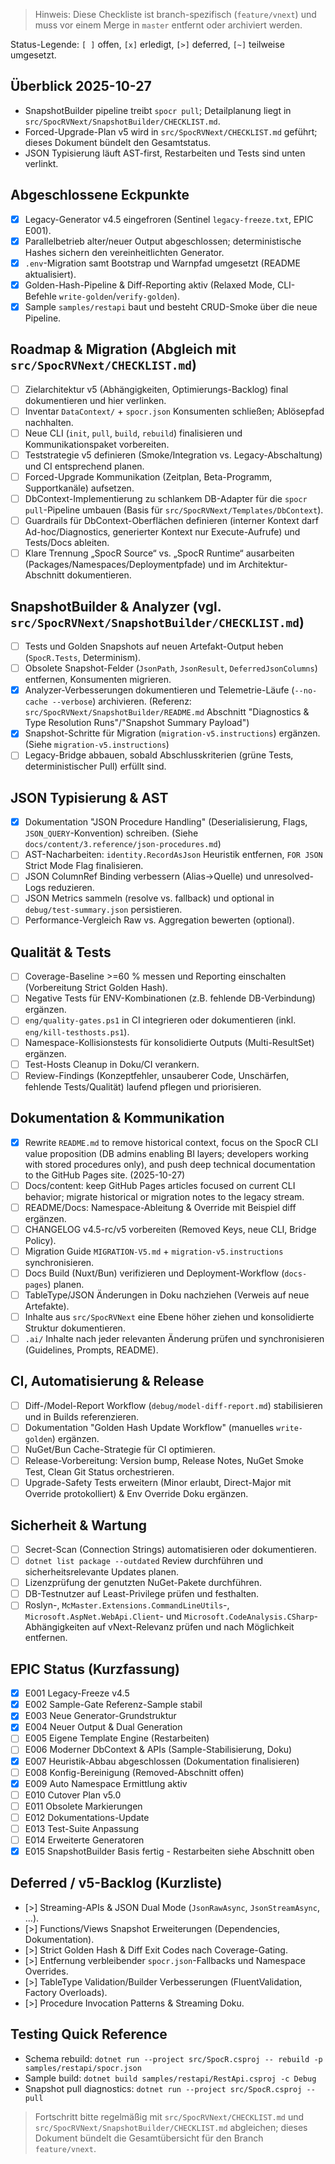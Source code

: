 ﻿---
version: 1
schema: checklist/v1
description: SpocR CLI Delivery Checklist (feature branch)
generated_for: ai-agent
branch_scope:
  note: "Branch-spezifisch (feature/vnext); vor Merge in master entfernen"
status_conventions:
  open: "[ ]"
  done: "[x]"
  deferred: "[>]"
  partial: "[~]"
categories:
  - roadmap
  - migration
  - snapshotbuilder
  - json
  - quality
  - documentation
  - release
  - automation
depends_naming: "ID Referenzen in depends Feld"
---

> Hinweis: Diese Checkliste ist branch-spezifisch (`feature/vnext`) und muss vor einem Merge in `master` entfernt oder archiviert werden.

Status-Legende: `[ ]` offen, `[x]` erledigt, `[>]` deferred, `[~]` teilweise umgesetzt.

## Überblick 2025-10-27

- SnapshotBuilder pipeline treibt `spocr pull`; Detailplanung liegt in `src/SpocRVNext/SnapshotBuilder/CHECKLIST.md`.
- Forced-Upgrade-Plan v5 wird in `src/SpocRVNext/CHECKLIST.md` geführt; dieses Dokument bündelt den Gesamtstatus.
- JSON Typisierung läuft AST-first, Restarbeiten und Tests sind unten verlinkt.

## Abgeschlossene Eckpunkte

- [x] Legacy-Generator v4.5 eingefroren (Sentinel `legacy-freeze.txt`, EPIC E001).
- [x] Parallelbetrieb alter/neuer Output abgeschlossen; deterministische Hashes sichern den vereinheitlichten Generator.
- [x] `.env`-Migration samt Bootstrap und Warnpfad umgesetzt (README aktualisiert).
- [x] Golden-Hash-Pipeline & Diff-Reporting aktiv (Relaxed Mode, CLI-Befehle `write-golden`/`verify-golden`).
- [x] Sample `samples/restapi` baut und besteht CRUD-Smoke über die neue Pipeline.

## Roadmap & Migration (Abgleich mit `src/SpocRVNext/CHECKLIST.md`)

- [ ] Zielarchitektur v5 (Abhängigkeiten, Optimierungs-Backlog) final dokumentieren und hier verlinken.
- [ ] Inventar `DataContext/` + `spocr.json` Konsumenten schließen; Ablösepfad nachhalten.
- [ ] Neue CLI (`init`, `pull`, `build`, `rebuild`) finalisieren und Kommunikationspaket vorbereiten.
- [ ] Teststrategie v5 definieren (Smoke/Integration vs. Legacy-Abschaltung) und CI entsprechend planen.
- [ ] Forced-Upgrade Kommunikation (Zeitplan, Beta-Programm, Supportkanäle) aufsetzen.
- [ ] DbContext-Implementierung zu schlankem DB-Adapter für die `spocr pull`-Pipeline umbauen (Basis für `src/SpocRVNext/Templates/DbContext`).
- [ ] Guardrails für DbContext-Oberflächen definieren (interner Kontext darf Ad-hoc/Diagnostics, generierter Kontext nur Execute-Aufrufe) und Tests/Docs ableiten.
- [ ] Klare Trennung „SpocR Source“ vs. „SpocR Runtime“ ausarbeiten (Packages/Namespaces/Deploymentpfade) und im Architektur-Abschnitt dokumentieren.

## SnapshotBuilder & Analyzer (vgl. `src/SpocRVNext/SnapshotBuilder/CHECKLIST.md`)

- [ ] Tests und Golden Snapshots auf neuen Artefakt-Output heben (`SpocR.Tests`, Determinism).
- [ ] Obsolete Snapshot-Felder (`JsonPath`, `JsonResult`, `DeferredJsonColumns`) entfernen, Konsumenten migrieren.
- [x] Analyzer-Verbesserungen dokumentieren und Telemetrie-Läufe (`--no-cache --verbose`) archivieren. (Referenz: `src/SpocRVNext/SnapshotBuilder/README.md` Abschnitt "Diagnostics & Type Resolution Runs"/"Snapshot Summary Payload")
- [x] Snapshot-Schritte für Migration (`migration-v5.instructions`) ergänzen. (Siehe `migration-v5.instructions`)
- [ ] Legacy-Bridge abbauen, sobald Abschlusskriterien (grüne Tests, deterministischer Pull) erfüllt sind.

## JSON Typisierung & AST

- [x] Dokumentation "JSON Procedure Handling" (Deserialisierung, Flags, `JSON_QUERY`-Konvention) schreiben. (Siehe `docs/content/3.reference/json-procedures.md`)
- [ ] AST-Nacharbeiten: `identity.RecordAsJson` Heuristik entfernen, `FOR JSON` Strict Mode Flag finalisieren.
- [ ] JSON ColumnRef Binding verbessern (Alias->Quelle) und unresolved-Logs reduzieren.
- [ ] JSON Metrics sammeln (resolve vs. fallback) und optional in `debug/test-summary.json` persistieren.
- [ ] Performance-Vergleich Raw vs. Aggregation bewerten (optional).

## Qualität & Tests

- [ ] Coverage-Baseline >=60 % messen und Reporting einschalten (Vorbereitung Strict Golden Hash).
- [ ] Negative Tests für ENV-Kombinationen (z.B. fehlende DB-Verbindung) ergänzen.
- [ ] `eng/quality-gates.ps1` in CI integrieren oder dokumentieren (inkl. `eng/kill-testhosts.ps1`).
- [ ] Namespace-Kollisionstests für konsolidierte Outputs (Multi-ResultSet) ergänzen.
- [ ] Test-Hosts Cleanup in Doku/CI verankern.
- [ ] Review-Findings (Konzeptfehler, unsauberer Code, Unschärfen, fehlende Tests/Qualität) laufend pflegen und priorisieren.

## Dokumentation & Kommunikation

- [x] Rewrite `README.md` to remove historical context, focus on the SpocR CLI value proposition (DB admins enabling BI layers; developers working with stored procedures only), and push deep technical documentation to the GitHub Pages site. (2025-10-27)
- [ ] Docs/content: keep GitHub Pages articles focused on current CLI behavior; migrate historical or migration notes to the legacy stream.
- [ ] README/Docs: Namespace-Ableitung & Override mit Beispiel diff ergänzen.
- [ ] CHANGELOG v4.5-rc/v5 vorbereiten (Removed Keys, neue CLI, Bridge Policy).
- [ ] Migration Guide `MIGRATION-V5.md` + `migration-v5.instructions` synchronisieren.
- [ ] Docs Build (Nuxt/Bun) verifizieren und Deployment-Workflow (`docs-pages`) planen.
- [ ] TableType/JSON Änderungen in Doku nachziehen (Verweis auf neue Artefakte).
- [ ] Inhalte aus `src/SpocRVNext` eine Ebene höher ziehen und konsolidierte Struktur dokumentieren.
- [ ] `.ai/` Inhalte nach jeder relevanten Änderung prüfen und synchronisieren (Guidelines, Prompts, README).

## CI, Automatisierung & Release

- [ ] Diff-/Model-Report Workflow (`debug/model-diff-report.md`) stabilisieren und in Builds referenzieren.
- [ ] Dokumentation "Golden Hash Update Workflow" (manuelles `write-golden`) ergänzen.
- [ ] NuGet/Bun Cache-Strategie für CI optimieren.
- [ ] Release-Vorbereitung: Version bump, Release Notes, NuGet Smoke Test, Clean Git Status orchestrieren.
- [ ] Upgrade-Safety Tests erweitern (Minor erlaubt, Direct-Major mit Override protokolliert) & Env Override Doku ergänzen.

## Sicherheit & Wartung

- [ ] Secret-Scan (Connection Strings) automatisieren oder dokumentieren.
- [ ] `dotnet list package --outdated` Review durchführen und sicherheitsrelevante Updates planen.
- [ ] Lizenzprüfung der genutzten NuGet-Pakete durchführen.
- [ ] DB-Testnutzer auf Least-Privilege prüfen und festhalten.
- [ ] Roslyn-, `McMaster.Extensions.CommandLineUtils`-, `Microsoft.AspNet.WebApi.Client`- und `Microsoft.CodeAnalysis.CSharp`-Abhängigkeiten auf vNext-Relevanz prüfen und nach Möglichkeit entfernen.

## EPIC Status (Kurzfassung)

- [x] E001 Legacy-Freeze v4.5
- [x] E002 Sample-Gate Referenz-Sample stabil
- [x] E003 Neue Generator-Grundstruktur
- [x] E004 Neuer Output & Dual Generation
- [ ] E005 Eigene Template Engine (Restarbeiten)
- [ ] E006 Moderner DbContext & APIs (Sample-Stabilisierung, Doku)
- [x] E007 Heuristik-Abbau abgeschlossen (Dokumentation finalisieren)
- [ ] E008 Konfig-Bereinigung (Removed-Abschnitt offen)
- [x] E009 Auto Namespace Ermittlung aktiv
- [ ] E010 Cutover Plan v5.0
- [ ] E011 Obsolete Markierungen
- [ ] E012 Dokumentations-Update
- [ ] E013 Test-Suite Anpassung
- [ ] E014 Erweiterte Generatoren
- [x] E015 SnapshotBuilder Basis fertig - Restarbeiten siehe Abschnitt oben

## Deferred / v5-Backlog (Kurzliste)

- [>] Streaming-APIs & JSON Dual Mode (`JsonRawAsync`, `JsonStreamAsync`, ...).
- [>] Functions/Views Snapshot Erweiterungen (Dependencies, Dokumentation).
- [>] Strict Golden Hash & Diff Exit Codes nach Coverage-Gating.
- [>] Entfernung verbleibender `spocr.json`-Fallbacks und Namespace Overrides.
- [>] TableType Validation/Builder Verbesserungen (FluentValidation, Factory Overloads).
- [>] Procedure Invocation Patterns & Streaming Doku.

## Testing Quick Reference

- Schema rebuild: `dotnet run --project src/SpocR.csproj -- rebuild -p samples/restapi/spocr.json`
- Sample build: `dotnet build samples/restapi/RestApi.csproj -c Debug`
- Snapshot pull diagnostics: `dotnet run --project src/SpocR.csproj -- pull`

> Fortschritt bitte regelmäßig mit `src/SpocRVNext/CHECKLIST.md` und `src/SpocRVNext/SnapshotBuilder/CHECKLIST.md` abgleichen; dieses Dokument bündelt die Gesamtübersicht für den Branch `feature/vnext`.
